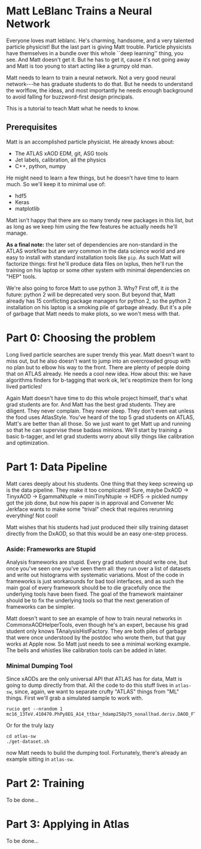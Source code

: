 Matt LeBlanc Trains a Neural Network
====================================

Everyone loves matt leblanc. He's charming, handsome, and a very talented particle physicist! But the last part is giving Matt trouble. Particle physicists have themselves in a bundle over this whole ``deep learning'' thing, you see. And Matt doesn't get it. But he has to get it, cause it's not going away and Matt is too young to start acting like a grumpy old man.

Matt needs to learn to train a neural network. Not a very good neural network---he has graduate students to do that. But he needs to understand the worlflow, the ideas, and most importantly he needs enough background to avoid falling for buzzword-first design principals.

This is a tutorial to teach Matt what he needs to know.

Prerequisites
-------------

Matt is an accomplished particle physicist. He already knows about:

 - The ATLAS xAOD EDM, git, ASG tools
 - Jet labels, calibration, all the physics
 - C++, python, numpy

He might need to learn a few things, but he doesn't have time to learn much. So we'll keep it to minimal use of:

 - hdf5
 - Keras
 - matplotlib

Matt isn't happy that there are so many trendy new packages in this list, but as long as we keep him using the few features he actually needs he'll manage.

**As a final note:** the later set of dependencies are non-standard in the ATLAS workflow but are _very_ common in the data science world and are easy to install with standard installation tools like `pip`. As such Matt will factorize things: first he'll produce data files on lxplus, then he'll run the training on his laptop or some other system with minimal dependencies on "HEP" tools.

We're also going to force Matt to use python 3. Why? First off, it _is_ the future: python 2 will be deprecated very soon. But beyond that, Matt already has 15 conflicting package managers for python 2, so the python 2 installation on his laptop is a smoking pile of garbage already. But it's a pile of garbage that Matt needs to make plots, so we won't mess with that.


Part 0: Choosing the problem
============================

Long lived particle searches are super trendy this year. Matt doesn't want to miss out, but he also doesn't want to jump into an overcrowded group with no plan but to elbow his way to the front. There are plenty of people doing that on ATLAS already. He needs a cool new idea. How about this: we have algorithms finders for b-tagging that work ok, let's reoptimize them for long lived particles!

Again Matt doesn't have time to do this whole project himself, that's what grad students are for. And Matt has the best grad students. They are diligent. They never complain. They never sleep. They don't even eat unless the food uses AtlasStyle. You've heard of the top 5 grad students on ATLAS, Matt's are better than all those. So we just want to get Matt up and running so that he can supervise these badass minions. We'll start by training a basic b-tagger, and let grad students worry about silly things like calibration and optimization.


Part 1: Data Pipeline
=====================

Matt cares deeply about his students. One thing that they keep screwing up is the data pipeline. They make it too complicated! Sure, maybe DxAOD -> TinyxAOD -> EgammaNtuple -> miniTinyNtuple -> HDF5 -> pickled numpy got the job done, but now his paper is in approval and Convener Mc Jerkface wants to make some "trival" check that requires rerunning everything! Not cool!

Matt wishes that his students had just produced their silly training dataset directly from the DxAOD, so that this would be an easy one-step process.

### Aside: Frameworks are Stupid ###

Analysis frameworks are stupid. Every grad student should write one, but once you've seen one you've seen them all: they run over a list of datasets and write out histograms with systematic variations. Most of the code in frameworks is just workarounds for bad tool interfaces, and as such the main goal of every framework should be to die gracefully once the underlying tools have been fixed. The goal of the framework maintainer should be to fix the underlying tools so that the next generation of frameworks can be simpler.

Matt doesn't want to see an example of how to train neural networks in CommonxAODHelperTools, even though he's an expert, because his grad student only knows TAnalysisHistFactory. They are both piles of garbage that were once understood by the postdoc who wrote them, but that guy works at Apple now. So Matt just needs to see a minimal working example. The bells and whistles like calibration tools can be added in later.

### Minimal Dumping Tool ###

Since xAODs are the only universal API that ATLAS has for data, Matt is going to dump directly from that. All the code to do this stuff lives in `atlas-sw`, since, again, we want to separate crufty "ATLAS" things from "ML" things. First we'll grab a simulated sample to work with.

```
rucio get --nrandom 1 mc16_13TeV.410470.PhPy8EG_A14_ttbar_hdamp258p75_nonallhad.deriv.DAOD_FTAG2.e6337_e5984_s3126_r9781_r9778_p3415/
```

Or for the truly lazy

```
cd atlas-sw
./get-dataset.sh
```

now Matt needs to build the dumping tool. Fortunately, there's already an example sitting in `atlas-sw`.


Part 2: Training
================

To be done...


Part 3: Applying in Atlas
=========================

To be done...
